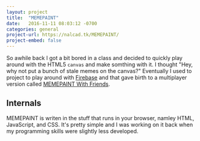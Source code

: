 ```yaml
---
layout: project
title:  "MEMEPAINT"
date:   2016-11-11 08:03:12 -0700
categories: general
project-url: https://nalcad.tk/MEMEPAINT/
project-embed: false
---
```

So awhile back I got a bit bored in a class and decided to quickly play around with the HTML5 ``canvas`` and make somthing with it. I thought "Hey, why not put a bunch of stale memes on the canvas?" Eventually I used to project to play around with [Firebase](https://firebase.google.com "Firebase") and that gave birth to a multiplayer version called [MEMEPAINT With Friends](https://nalcad.tk/MEMEPAINT/mwf "MEMEPAINT With Friends").

## Internals

MEMEPAINT is writen in the stuff that runs in your browser, namley HTML, JavaScript, and CSS. It's pretty simple and I was working on it back when my programming skills were slightly less developed.
